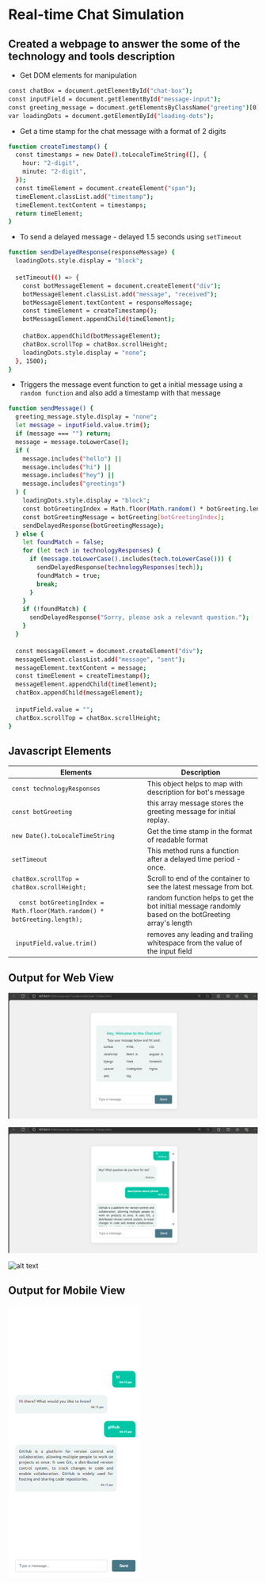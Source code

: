 # Real-time Chat Simulation

## Created a webpage to answer the some of the technology and tools description

- Get DOM elements for manipulation

```bash
const chatBox = document.getElementById("chat-box");
const inputField = document.getElementById("message-input");
const greeting_message = document.getElementsByClassName("greeting")[0];
var loadingDots = document.getElementById("loading-dots");
```

- Get a time stamp for the chat message with a format of 2 digits

```bash
function createTimestamp() {
  const timestamps = new Date().toLocaleTimeString([], {
    hour: "2-digit",
    minute: "2-digit",
  });
  const timeElement = document.createElement("span");
  timeElement.classList.add("timestamp");
  timeElement.textContent = timestamps;
  return timeElement;
}
```

- To send a delayed message - delayed 1.5 seconds using `setTimeout`

```bash
function sendDelayedResponse(responseMessage) {
  loadingDots.style.display = "block";

  setTimeout(() => {
    const botMessageElement = document.createElement("div");
    botMessageElement.classList.add("message", "received");
    botMessageElement.textContent = responseMessage;
    const timeElement = createTimestamp();
    botMessageElement.appendChild(timeElement);

    chatBox.appendChild(botMessageElement);
    chatBox.scrollTop = chatBox.scrollHeight;
    loadingDots.style.display = "none";
  }, 1500);
}
```

- Triggers the message event function to get a initial message using a `random function` and also add a timestamp with that message

```bash
function sendMessage() {
  greeting_message.style.display = "none";
  let message = inputField.value.trim();
  if (message === "") return;
  message = message.toLowerCase();
  if (
    message.includes("hello") ||
    message.includes("hi") ||
    message.includes("hey") ||
    message.includes("greetings")
  ) {
    loadingDots.style.display = "block";
    const botGreetingIndex = Math.floor(Math.random() * botGreeting.length);
    const botGreetingMessage = botGreeting[botGreetingIndex];
    sendDelayedResponse(botGreetingMessage);
  } else {
    let foundMatch = false;
    for (let tech in technologyResponses) {
      if (message.toLowerCase().includes(tech.toLowerCase())) {
        sendDelayedResponse(technologyResponses[tech]);
        foundMatch = true;
        break;
      }
    }
    if (!foundMatch) {
      sendDelayedResponse("Sorry, please ask a relevant question.");
    }
  }

  const messageElement = document.createElement("div");
  messageElement.classList.add("message", "sent");
  messageElement.textContent = message;
  const timeElement = createTimestamp();
  messageElement.appendChild(timeElement);
  chatBox.appendChild(messageElement);

  inputField.value = "";
  chatBox.scrollTop = chatBox.scrollHeight;
}
```

## Javascript Elements

| **Elements**                                                                 | **Description**                                                                                       |
| ---------------------------------------------------------------------------- | ----------------------------------------------------------------------------------------------------- |
| `const technologyResponses`                                                  | This object helps to map with description for bot's message                                           |
| `const botGreeting`                                                          | this array message stores the greeting message for initial replay.                                    |
| `new Date().toLocaleTimeString`                                              | Get the time stamp in the format of readable format                                                   |
| `setTimeout`                                                                 | This method runs a function after a delayed time period - once.                                       |
| `chatBox.scrollTop = chatBox.scrollHeight;`                                  | Scroll to end of the container to see the latest message from bot.                                    |
| `  const botGreetingIndex = Math.floor(Math.random() * botGreeting.length);` | random function helps to get the bot initial message randomly based on the botGreeting array's length |
| ` inputField.value.trim()`                                                   | removes any leading and trailing whitespace from the value of the input field                         |


## Output for Web View
![alt text](./assests/image1.png)

![alt text](./assests/image2.png)

![alt text](./assests/output.gif)

## Output for Mobile View
![alt text](./assests/image.png)